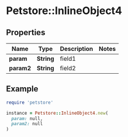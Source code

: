 # Petstore::InlineObject4

## Properties

| Name | Type | Description | Notes |
| ---- | ---- | ----------- | ----- |
| **param** | **String** | field1 |  |
| **param2** | **String** | field2 |  |

## Example

```ruby
require 'petstore'

instance = Petstore::InlineObject4.new(
  param: null,
  param2: null
)
```

